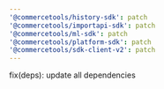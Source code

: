 ```yaml
---
'@commercetools/history-sdk': patch
'@commercetools/importapi-sdk': patch
'@commercetools/ml-sdk': patch
'@commercetools/platform-sdk': patch
'@commercetools/sdk-client-v2': patch
---
```


fix(deps): update all dependencies
